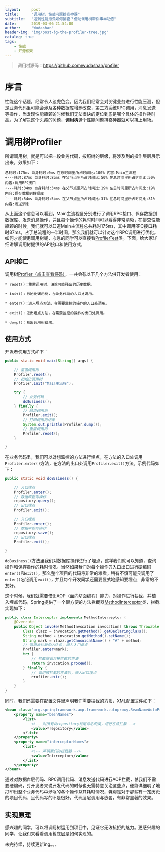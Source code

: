 ```yaml
---
layout:     post
title:      "调用树，性能问题排查神器"
subtitle:   "遇到性能瓶颈如何排查？借助调用树帮你事半功倍"
date:       2019-03-06 21:54:00
author:     "Wudashan"
header-img: "img/post-bg-the-profiler-tree.jpg"
catalog: true
tags:
    - 性能
    - 开源框架
---
```


> 调用树源码：https://github.com/wudashan/profiler

# 序言

性能这个话题，经常令人谈虎色变。因为我们经常会对关键业务进行性能压测，但是业务代码里可能会涉及各种数据库增删改查，第三方系统RPC调用，消息发送等操作，当发现性能瓶颈的时候我们无法很快的定位到底是哪个具体的操作耗时高。为了解决这个头疼的问题，**调用树**这个性能问题排查神器就可以排上用场。

# 调用树Profiler

所谓调用树，就是可以把一段业务代码，按照树的层级，将涉及到的操作层层展示出来，效果如下：

```
总耗时:175ms 自身耗时:0ms 在总时间里所占时间比:100% 内容:Main主流程
+---耗时:87ms 自身耗时:87ms 在父节点里所占时间比:50% 在总时间里所占时间比:50% 内容:调用RPC接口
+---耗时:34ms 自身耗时:34ms 在父节点里所占时间比:19% 在总时间里所占时间比:19% 内容:保存数据到数据库
`---耗时:54ms 自身耗时:54ms 在父节点里所占时间比:31% 在总时间里所占时间比:31% 内容:发送消息
```

从上面这个信息可以看到，Main主流程里分别进行了调用RPC接口、保存数据到数据库、发送消息操作，并且每个操作的耗时时间可以看得非常清晰，在排查性能瓶颈的时候，我们就可以知道Main主流程总共耗时175ms，其中调用RPC接口耗时87ms，占了总流程的一半时间，那么我们就可以针对这个RPC调用进行优化。如何才能使用调用树呢，心急的同学可以直接看[ProfilerTest](https://github.com/wudashan/profiler/blob/master/src/main/java/profiler/ProfilerTest.java)类。下面，给大家详细讲解调用树提供的API接口和使用方式。

## API接口

调用树[Profiler（点击查看源码）](https://github.com/wudashan/profiler/blob/master/src/main/java/profiler/Profiler.java)，一共会有以下几个方法供开发者使用：

```
* reset()：重置调用树，清除可能残留的历史数据。

* init()：初始化调用树，在业务代码的入口处调用。

* enter()：进入埋点方法，在需要监控的操作的入口处调用。

* exit()：退出埋点方法，在需要监控的操作的出口处调用。

* dump()：输出调用树结果。
```

## 使用方式

开发者使用方式如下：

```java
public static void main(String[] args) {

    // 重置调用树
    Profiler.reset();
    // 初始化调用树
    Profiler.init("Main主流程");

    try {
        // 业务代码
        doBusiness();
    } finally {
        // 结束调用树
        Profiler.exit();
        // 打印调用树结果
        System.out.println(Profiler.dump());
        // 重置调用树
        Profiler.reset();
    }

}
```

在业务代码里，我们可以对想监控的方法进行埋点，在方法的入口处调用`Profiler.enter()`方法，在方法的出口处调用`Profiler.exit()`方法。示例代码如下：

```java
public static void doBusiness() {

    // 入口埋点
    Profiler.enter();
    // 数据库查询操作
    repository.query();
    // 出口埋点
    Profiler.exit();

    // 入口埋点
    Profiler.enter();
    // 数据库保存操作
    repository.save();
    // 出口埋点
    Profiler.exit();

}
```

`doBusiness()`方法里我们对数据库操作进行了埋点，这样我们就可以知道，查询操作和保存操作的耗时情况。当然如果我们对每个操作的入口出口进行硬编码`enter()`和`exit()`，那么整个项目的代码将非常的难看，稍有不慎可能只调用了`enter()`忘记调用`exit()`，并且每个开发同学还需要显式地感知要埋点，非常的不友好。

这个时候，我们就需要借助AOP（面向切面编程）能力，对操作进行拦截，并植入埋点代码。Spring提供了一个很方便的方法拦截器[MethodInterceptor](https://docs.spring.io/spring-framework/docs/current/javadoc-api/org/aopalliance/intercept/MethodInterceptor.html)类，拦截实现如下：

```java
public class Interceptor implements MethodInterceptor {
    @Override
    public Object invoke(MethodInvocation invocation) throws Throwable {
        Class clazz = invocation.getMethod().getDeclaringClass();
        String method = invocation.getMethod().getName();
        String mark = clazz.getCanonicalName() + "#" + method;
        // 调用被拦截的方法前，植入入口埋点
        Profiler.enter(mark);
        try {
            // 拦截器调用被拦截的方法
            return invocation.proceed();
        } finally {
            // 调用被拦截的方法后，植入出口埋点
            Profiler.exit();
        }
    }
}
```

同时，我们还需要在配置文件里声明我们需要拦截的方法，XML配置文件如下：

```xml
<bean class="org.springframework.aop.framework.autoproxy.BeanNameAutoProxyCreator">
    <property name="beanNames">
        <list>
            <!-- 对所有以repository结尾命名的类，进行方法拦截 -->
            <value>*repository</value>
        </list>
    </property>
    <property name="interceptorNames">
        <list>
            <!-- 声明我们的拦截器 -->
            <value>Interceptor</value>
        </list>
    </property>
</bean>  
```

通过对数据库层代码、RPC调用代码、消息发送代码进行AOP拦截，使我们不需要硬编码，对开发者来说开发代码的时候也无需特意关注这些点，便能详细明了地打印出整个业务代码中涉及的各个操作及其耗时情况。特别是对于那些有一定历史的项目代码，且代码写的不是很好，代码层层调用与嵌套，有非常显著的效果。

## 实现原理

感兴趣的同学，可以将调用树运用到项目中，见证它无法抗拒的魅力。更感兴趣的同学，让我们来看看调用树底层是如何实现的。

未完待续，持续更新ing。。。

